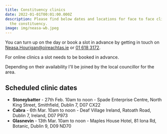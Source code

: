 ```yaml
---
title: Constituency clinics
date: 2022-01-01T00:01:00.000Z
description: Please find below dates and locations for face to face clinics in
  the constituency.
image: img/neasa-wb.jpeg
---
```

You can turn up on the day or book a slot in advance by getting in touch on [Neasa.Hourigan@oireachtas.ie](mailto:neasa.hourigan@oireachtas.ie?subject=Constituency%20clinic%20booking&body=Dear%20Neasa%2C%0D%0A%0D%0AI'd%20meet%20with%20you%20to%20discuss%20%3Cissue%3E.%0D%0A%0D%0AI'd%20like%20to%20attend%20the%20clinic%20on%20%3Cdate%3E%20at%20%3Ctime%3E%20in%20%3Clocation%3E) or [01 618 3172](tel:+35316183172).

For online clinics a slot needs to be booked in advance.

Depending on their availability I'll be joined by the local councillor for the area.

## Scheduled clinic dates

* **Stoneybatter** - 27th Feb. 10am to noon  - Spade Enterprise Centre, North King Street, Smithfield, Dublin 7, D07 CX22
* **Cabra** - 6th Mar. 10am to noon - Deaf Village Ireland, Ratoath Road, Dublin 7, Ireland, D07 P973
* **Glasnevin** - 13th Mar. 10am to noon - Maples House Hotel, 81 Iona Rd, Botanic, Dublin 9, D09 ND70
